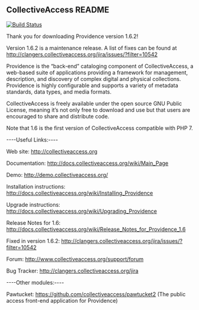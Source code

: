 CollectiveAccess README
-----------------------

[![Build Status](https://secure.travis-ci.org/collectiveaccess/providence.png?branch=master)](http://travis-ci.org/collectiveaccess/providence)

Thank you for downloading Providence version 1.6.2!

Version 1.6.2 is a maintenance release. A list of fixes can be found at http://clangers.collectiveaccess.org/jira/issues/?filter=10542
 
Providence is the “back-end” cataloging component of CollectiveAccess, a web-based suite of applications providing a framework for management, description, and discovery of complex digital and physical collections.  Providence is highly configurable and supports a variety of metadata standards, data types, and media formats.  

CollectiveAccess is freely available under the open source GNU Public License, meaning it’s not only free to download and use but that users are encouraged to share and distribute code.

Note that 1.6 is the first version of CollectiveAccess compatible with PHP 7.


----Useful Links:----

   Web site: http://collectiveaccess.org
   
   Documentation: http://docs.collectiveaccess.org/wiki/Main_Page
   
   Demo: http://demo.collectiveaccess.org/

   Installation instructions: http://docs.collectiveaccess.org/wiki/Installing_Providence

   Upgrade instructions: http://docs.collectiveaccess.org/wiki/Upgrading_Providence

   Release Notes for 1.6:  http://docs.collectiveaccess.org/wiki/Release_Notes_for_Providence_1.6
   
   Fixed in version 1.6.2: http://clangers.collectiveaccess.org/jira/issues/?filter=10542

   Forum: http://www.collectiveaccess.org/support/forum

   Bug Tracker: http://clangers.collectiveaccess.org/jira


----Other modules:----

   Pawtucket: https://github.com/collectiveaccess/pawtucket2 (The public access front-end application for Providence)
